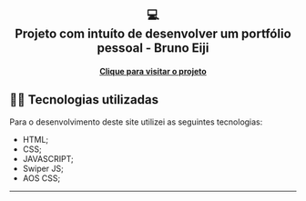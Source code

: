 <h2 align="center">
  💻<br>Projeto com intuíto de desenvolver um portfólio pessoal - Bruno Eiji
</h2>

<h4 align="center"><a href="[https://brunoeijimine.github.io/PORTFOLIO-Eiji/](https://my-portfolio-brunoeiji.vercel.app/)">Clique para visitar o projeto</a></h4>

## 👨‍💻 Tecnologias utilizadas

Para o desenvolvimento deste site utilizei as seguintes tecnologias:

- HTML;
- CSS;
- JAVASCRIPT;
- Swiper JS;
- AOS CSS;

---

